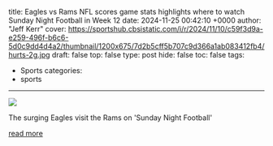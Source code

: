 title: Eagles vs Rams NFL scores game stats highlights where to watch Sunday Night Football in Week 12
date: 2024-11-25 00:42:10 +0000
author: "Jeff Kerr"
cover: https://sportshub.cbsistatic.com/i/r/2024/11/10/c59f3d9a-e259-496f-b6c6-5d0c9dd4d4a2/thumbnail/1200x675/7d2b5cff5b707c9d366a1ab083412fb4/hurts-2g.jpg
draft: false
top: false
type: post
hide: false
toc: false
tags:
  - Sports
categories:
  - sports
---

![](https://sportshub.cbsistatic.com/i/r/2024/11/10/c59f3d9a-e259-496f-b6c6-5d0c9dd4d4a2/thumbnail/1200x675/7d2b5cff5b707c9d366a1ab083412fb4/hurts-2g.jpg)

The surging Eagles visit the Rams on 'Sunday Night Football'

[read more](https://www.cbssports.com/nfl/news/eagles-vs-rams-nfl-scores-game-stats-highlights-where-to-watch-sunday-night-football-in-week-12/live/)
